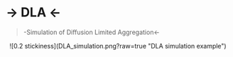# -> DLA <-
>-Simulation of Diffusion Limited Aggregation<-
<p align="center">
![0.2 stickiness](DLA_simulation.png?raw=true "DLA simulation example")
</p>
